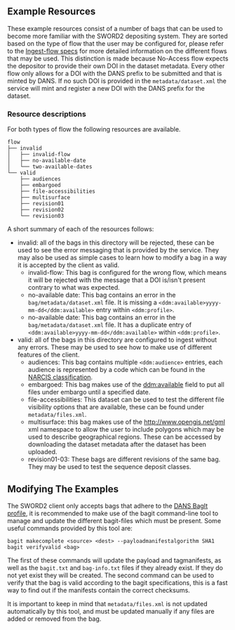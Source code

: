 Example Resources
-----------------

These example resources consist of a number of bags that can be used to become more familiar with the SWORD2 depositing system.
They are sorted based on the type of flow that the user may be configured for, please refer to the [Ingest-flow specs] for more detailed information on the different flows that may be used.
This distinction is made because No-Access flow expects the depositor to provide their own DOI in the dataset metadata. Every other flow only allows for a DOI with the DANS prefix to be submitted and that is minted by DANS. If no such DOI is provided in the `metadata/dataset.xml` the service will mint and register a new DOI with the DANS prefix for the dataset.

[Ingest-flow specs]: https://github.com/DANS-KNAW/easy-specs/blob/master/easy-ingest-flow/easy-ingest-flow.md

### Resource descriptions

For both types of flow the following resources are available.

```
flow
├── invalid
│   ├── invalid-flow
│   ├── no-available-date
│   └── two-available-dates
└── valid
    ├── audiences
    ├── embargoed
    ├── file-accessibilities
    ├── multisurface
    ├── revision01
    ├── revision02
    └── revision03
```

A short summary of each of the resources follows:

* invalid: all of the  bags in this directory will be rejected, these can be used to see the error messaging that is provided by the service. They may also be used as simple cases to learn how to modify a bag in a way it is accepted by the client as valid.
  - invalid-flow: This bag is configured for the wrong flow, which means it will be rejected with the message that a DOI is/isn't present contrary to what was expected.
  - no-available date: This bag contains an error in the `bag/metadata/dataset.xml` file. It is missing a `<ddm:available>yyyy-mm-dd</ddm:available>` entry within `<ddm:profile>`.
  - no-available date: This bag contains an error in the `bag/metadata/dataset.xml` file. It has a duplicate entry of `<ddm:available>yyyy-mm-dd</ddm:available>` within `<ddm:profile>`.
* valid: all of the bags in this directory are configured to ingest without any errors. These may be used to see how to make use of different features of the client.
  - audiences: This bag contains multiple `<ddm:audience>` entries, each audience is represented by a code which can be found in the [NARCIS classification].
  - embargoed: This bag makes use of the <ddm:available> field to put all files under embargo until a specified date.
  - file-accessibilities:  This dataset can be used to test the different file visibility options that are available, these can be found under `metadata/files.xml`.
  - multisurface: this bag makes use of the http://www.opengis.net/gml xml namespace to allow the user to include polygons which may be used to describe geographical regions. These can be accessed by downloading the dataset metadata after the dataset has been uploaded.
  - revision01-03: These bags are different revisions of the same bag. They may be used to test the sequence deposit classes.


[NARCIS classification]: https://www.narcis.nl/content/pdf/classification_en.pdf

## Modifying The Examples

The SWORD2 client only accepts bags that adhere to the [DANS BagIt profile], it is recommended to make use of the bagit command-line tool to manage and update the different bagit-files which must be present. Some useful commands provided by this tool are:

```
bagit makecomplete <source> <dest> --payloadmanifestalgorithm SHA1
bagit verifyvalid <bag>
```

The first of these commands will update the payload and tagmanifests, as well as the `bagit.txt` and `bag-info.txt` files if they already exist. If they do not yet exist they will be created. 
The second command can be used to verify that the bag is valid according to the bagit specifications,  this is a fast way to find out if the manifests contain the correct checksums.

It is important to keep in mind that `metadata/files.xml` is not updated automatically by this tool, and must be updated manually if any files are added or removed from the bag.

[DANS BagIt profile]: https://github.com/DANS-KNAW/easy-specs/blob/master/dans-bagit-profile/v0/dans-bagit-profile-v0.md

